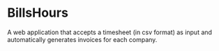 # BillsHours

A web application that accepts a timesheet (in csv format) as input and automatically generates invoices for each company.